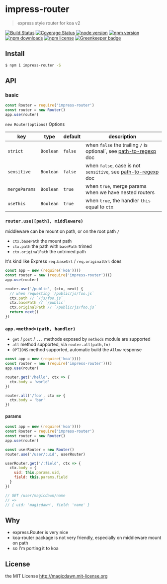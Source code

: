 # impress-router
> express style router for koa v2

[![Build Status](https://img.shields.io/travis/magicdawn/express-modern.svg?style=flat-square)](https://travis-ci.org/magicdawn/impress-router)
[![Coverage Status](https://img.shields.io/codecov/c/github/magicdawn/impress-router.svg?style=flat-square)](https://codecov.io/gh/magicdawn/impress-router)
[![node version](https://img.shields.io/node/v/impress-router.svg?style=flat-square)](https://www.npmjs.com/package/impress-router)
[![npm version](https://img.shields.io/npm/v/impress-router.svg?style=flat-square)](https://www.npmjs.com/package/impress-router)
[![npm downloads](https://img.shields.io/npm/dm/impress-router.svg?style=flat-square)](https://www.npmjs.com/package/impress-router)
[![npm license](https://img.shields.io/npm/l/impress-router.svg?style=flat-square)](http://magicdawn.mit-license.org)
[![Greenkeeper badge](https://badges.greenkeeper.io/magicdawn/impress-router.svg)](https://greenkeeper.io/)

## Install

```sh
$ npm i impress-router -S
```

## API

### basic

```js
const Router = require('impress-router')
const router = new Router()
app.use(router)
```

`new Router(options)` Options

|key|type|default|description|
|---|----|-------|-----------|
|`strict`| `Boolean` | `false` | when `false` the trailing `/` is optional`, see [path-to-regexp](https://github.com/pillarjs/path-to-regexp) doc |
|`sensitive`| `Boolean` | `false` | when `false`, case is not `sensitive`, see [path-to-regexp](https://github.com/pillarjs/path-to-regexp) doc |
|`mergeParams`| `Boolean` | `true` | when `true`, merge params when we have nested routers |
|`useThis`| `Boolean` | `true` | when `true`, the handler `this` equal to `ctx` |


### `router.use([path], middleware)`

middleware can be mount on path, or on the root path `/`

- `ctx.basePath` the mount path
- `ctx.path` the path with `basePath` trimed
- `ctx.originalPath` the untrimed path

It's kind like Express `req.baseUrl` / `req.originalUrl` does

```js
const app = new (require('koa'))()
const router = new (require('impress-router'))()
app.use(router)

router.use('/public', (ctx, next) {
  // when requesting `/public/js/foo.js`
  ctx.path // `/js/foo.js`
  ctx.basePath // `/public`
  ctx.originalPath // `/public/js/foo.js`
  return next()
})

```

### `app.<method>(path, handler)`

- `get` / `post` / `...` methods exposed by `methods` module are supported
- `all` method supported, via `router.all(path,fn)`
- `OPTIONS` method supported, automatic build the `Allow` response

```js
const app = new (require('koa'))()
const router = new (require('impress-router'))()
app.use(router)

router.get('/hello', ctx => {
  ctx.body = 'world'
})

router.all('/foo', ctx => {
  ctx.body = 'bar'
})
```

#### params

```js
const app = new (require('koa'))()
const Router = require('impress-router')
const router = new Router()
app.use(router)

const userRouter = new Router()
router.use('/user/:uid', userRouter)

userRouter.get('/:field', ctx => {
  ctx.body = {
    uid: this.params.uid,
    field: this.params.field
  }
})

// GET /user/magicdawn/name
// =>
// { uid: 'magicdawn', field: 'name' }
```

## Why
- express.Router is very nice
- koa-router package is not very friendly, especially on middleware mount on path
- so I'm porting it to koa

## License
the MIT License http://magicdawn.mit-license.org